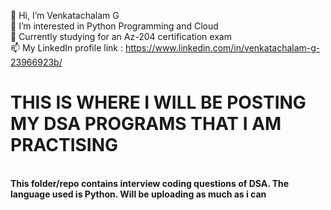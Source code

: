 👋 Hi, I’m Venkatachalam G<br>
👀 I’m interested in Python Programming and Cloud<br>
🌱 Currently studying for an Az-204 certification exam<br>
📫 My LinkedIn profile link : https://www.linkedin.com/in/venkatachalam-g-23966923b/<br>
<h1 style = "font-color:"blue""> THIS IS WHERE I WILL BE POSTING MY DSA PROGRAMS THAT I AM PRACTISING</h1><br>
<b font-size:20>This folder/repo contains interview coding questions of DSA. The language used is Python. Will be uploading as much as i can</b>
